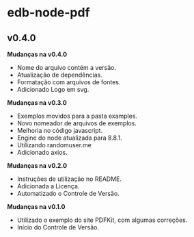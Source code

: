 # edb-node-pdf #
## v0.4.0 ##

**Mudanças na v0.4.0**

- Nome do arquivo contém a versão.
- Atualização de dependências.
- Formatação com arquivos de fontes.
- Adicionado Logo em svg.

**Mudanças na v0.3.0**

- Exemplos movidos para a pasta examples.
- Novo nomeador de arquivos de exemplos.
- Melhoria no código javascript.
- Engine do node atualizada para 8.8.1.
- Utilizando randomuser.me
- Adicionado axios.

**Mudanças na v0.2.0**

- Instruções de utilização no README.
- Adicionada a Licença.
- Automatizado o Controle de Versão.

**Mudanças na v0.1.0**

- Utilizado o exemplo do site PDFKit, com algumas correções.
- Início do Controle de Versão.